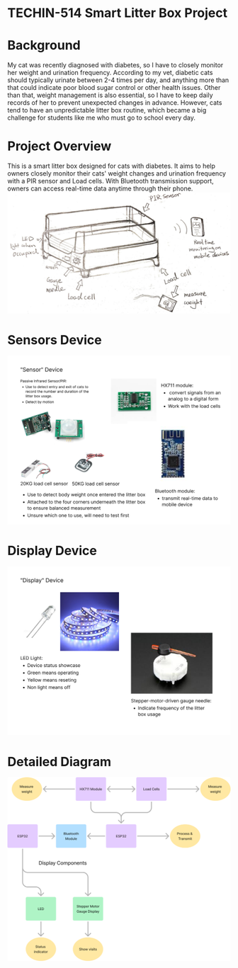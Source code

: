 # TECHIN-514 Smart Litter Box Project

# Background
My cat was recently diagnosed with diabetes, so I have to closely monitor her weight and urination frequency. According to my vet, diabetic cats should typically urinate between 2-4 times per day, and anything more than that could indicate poor blood sugar control or other health issues. Other than that, weight management is also essential, so I have to keep daily records of her to prevent unexpected changes in advance. However, cats tend to have an unpredictable litter box routine, which became a big challenge for students like me who must go to school every day. 

# Project Overview
This is a smart litter box designed for cats with diabetes. It aims to help owners closely monitor their cats' weight changes and urination frequency with a PIR sensor and Load cells. With Bluetooth transmission support, owners can access real-time data anytime through their phone. 
![General Sketch](images/Sketch1.png)

# Sensors Device
![General Sketch](images/Sketch2.png)

# Display Device
![General Sketch](images/Sketch3.png)

# Detailed Diagram
![General Sketch](images/Sketch4.png)